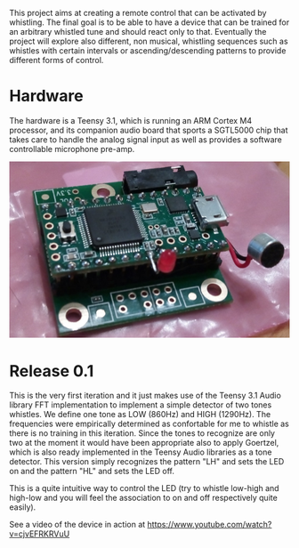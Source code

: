 This project aims at creating a remote control that can be activated by whistling. The final goal is to be able to have a device that can be trained for an arbitrary whistled tune and should react only to that. Eventually the project will explore also different, non musical, whistling sequences such as whistles with certain intervals or ascending/descending patterns to provide different forms of control. 

Hardware
===========

The hardware is a Teensy 3.1, which is running an ARM Cortex M4 processor, and its companion audio board that sports a SGTL5000 chip that takes care to handle the analog signal input as well as provides a software controllable microphone pre-amp.

![Proto](documentation/proto.png)

Release 0.1
===========

This is the very first iteration and it just makes use of the Teensy 3.1 Audio library FFT implementation to implement a simple detector of two tones whistles. We define one tone as LOW (860Hz) and HIGH (1290Hz). The frequencies were empirically determined as confortable for me to whistle as there is no training in this iteration. Since the tones to recognize are only two at the moment it would have been appropriate also to apply Goertzel, which is also ready implemented in the Teensy Audio libraries as a tone detector. This version simply recognizes the pattern "LH" and sets the LED on and the pattern "HL" and sets the LED off.

This is a quite intuitive way to control the LED (try to whistle low-high and high-low and you will feel the association to on and off respectively quite easily).

See a video of the device in action at https://www.youtube.com/watch?v=cjvEFRKRVuU


